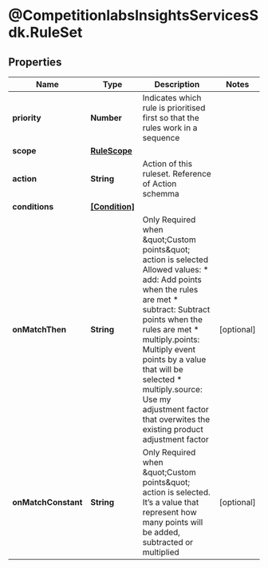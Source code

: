 # @CompetitionlabsInsightsServicesSdk.RuleSet

## Properties

Name | Type | Description | Notes
------------ | ------------- | ------------- | -------------
**priority** | **Number** | Indicates which rule is prioritised first so that the rules work in a sequence | 
**scope** | [**RuleScope**](RuleScope.md) |  | 
**action** | **String** | Action of this ruleset. Reference of Action schemma | 
**conditions** | [**[Condition]**](Condition.md) |  | 
**onMatchThen** | **String** | Only Required when \&quot;Custom points\&quot; action is selected Allowed values: * add: Add points when the rules are met * subtract: Subtract points when the rules are met * multiply.points: Multiply event points by a value that will be selected * multiply.source: Use my adjustment factor that overwites the existing product adjustment factor  | [optional] 
**onMatchConstant** | **String** | Only Required when \&quot;Custom points\&quot; action is selected. It’s a value that represent how many points will be added, subtracted or multiplied | [optional] 


